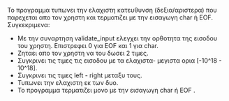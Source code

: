 Το προγραμμα τυπωνει την ελαχιστη κατευθυνση (δεξια/αριστερα) που παρεχεται απο τον χρηστη και τερματιζει με την εισαγωγη char ή EOF.
Συγκεκριμενα:
- Με την συναρτηση validate_input ελεγχει την ορθοτητα της εισοδου του χρηστη. Επιστρεφει 0 για EOF και 1 για char.
- Ζηταει απο τον χρηστη να του δωσει 2 τιμες. 
- Συγκρινει τις τιμες τις εισοδου με τα ελαχιστα- μεγιστα ορια [-10^18 - 10^18].
- Συγκρινει τις τιμες left - right μεταξυ τους. 
- Τυπωνει την ελαχιστη εκ των δυο. 
- Το προγραμμα τερματιζει μονο με την εισαγωγη char ή EOF .
